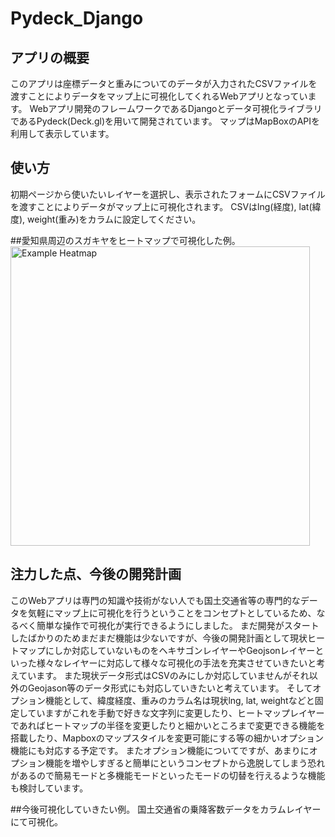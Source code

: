 # Pydeck_Django

## アプリの概要
このアプリは座標データと重みについてのデータが入力されたCSVファイルを渡すことによりデータをマップ上に可視化してくれるWebアプリとなっています。
Webアプリ開発のフレームワークであるDjangoとデータ可視化ライブラリであるPydeck(Deck.gl)を用いて開発されています。
マップはMapBoxのAPIを利用して表示しています。

## 使い方
初期ページから使いたいレイヤーを選択し、表示されたフォームにCSVファイルを渡すことによりデータがマップ上に可視化されます。
CSVはlng(経度), lat(緯度), weight(重み)をカラムに設定してください。

##愛知県周辺のスガキヤをヒートマップで可視化した例。
<img width="479" alt="Example Heatmap" src="https://user-images.githubusercontent.com/78014718/193494377-86df0543-9511-49ad-8fab-360e9c90d091.png">

## 注力した点、今後の開発計画
このWebアプリは専門の知識や技術がない人でも国土交通省等の専門的なデータを気軽にマップ上に可視化を行うということをコンセプトとしているため、なるべく簡単な操作で可視化が実行できるようにしました。
まだ開発がスタートしたばかりのためまだまだ機能は少ないですが、今後の開発計画として現状ヒートマップにしか対応していないものをヘキサゴンレイヤーやGeojsonレイヤーといった様々なレイヤーに対応して様々な可視化の手法を充実させていきたいと考えています。
また現状データ形式はCSVのみにしか対応していませんがそれ以外のGeojason等のデータ形式にも対応していきたいと考えています。
そしてオプション機能として、緯度経度、重みのカラム名は現状lng, lat, weightなどと固定していますがこれを手動で好きな文字列に変更したり、ヒートマップレイヤーであればヒートマップの半径を変更したりと細かいところまで変更できる機能を搭載したり、Mapboxのマップスタイルを変更可能にする等の細かいオプション機能にも対応する予定です。
またオプション機能についてですが、あまりにオプション機能を増やしすぎると簡単にというコンセプトから逸脱してしまう恐れがあるので簡易モードと多機能モードといったモードの切替を行えるような機能も検討しています。

##今後可視化していきたい例。
国土交通省の乗降客数データをカラムレイヤーにて可視化。

